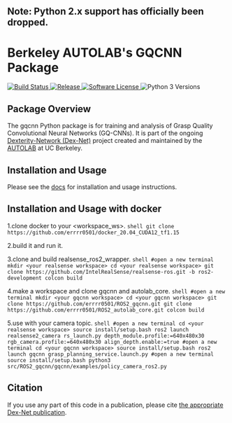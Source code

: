 ## Note: Python 2.x support has officially been dropped.

# Berkeley AUTOLAB's GQCNN Package
<p>
   <a href="https://travis-ci.org/BerkeleyAutomation/gqcnn/">
       <img alt="Build Status" src="https://travis-ci.org/BerkeleyAutomation/gqcnn.svg?branch=master">
   </a>
   <a href="https://github.com/BerkeleyAutomation/gqcnn/releases/latest">
       <img alt="Release" src="https://img.shields.io/github/release/BerkeleyAutomation/gqcnn.svg?style=flat">
   </a>
   <a href="https://github.com/BerkeleyAutomation/gqcnn/blob/master/LICENSE">
       <img alt="Software License" src="https://img.shields.io/badge/license-REGENTS-brightgreen.svg">
   </a>
   <a>
       <img alt="Python 3 Versions" src="https://img.shields.io/badge/python-3.5%20%7C%203.6%20%7C%203.7-yellow.svg">
   </a>
</p>

## Package Overview
The gqcnn Python package is for training and analysis of Grasp Quality Convolutional Neural Networks (GQ-CNNs). It is part of the ongoing [Dexterity-Network (Dex-Net)](https://berkeleyautomation.github.io/dex-net/) project created and maintained by the [AUTOLAB](https://autolab.berkeley.edu) at UC Berkeley.

## Installation and Usage
Please see the [docs](https://berkeleyautomation.github.io/gqcnn/) for installation and usage instructions.


## Installation and Usage with docker

1.clone docker to your <workspace_ws>.
    ```shell
    git clone https://github.com/errrr0501/docker_20.04_CUDA12_tf1.15
    ```
    
2.build it and run it.


3.clone and build realsense_ros2_wrapper.
    ```shell
    #open a new terminal
    mkdir <your realsense workspace>
    cd <your realsense workspace>
    git clone https://github.com/IntelRealSense/realsense-ros.git -b ros2-development
    colcon build
    ```

4.make a workspace and clone gqcnn and autolab_core.
    ```shell
    #open a new terminal
    mkdir <your gqcnn workspace>
    cd <your gqcnn workspace>
    git clone https://github.com/errrr0501/ROS2_gqcnn.git
    git clone https://github.com/errrr0501/ROS2_autolab_core.git
    colcon build
    ```
    
5.use with your camera topic.
    ```shell
    #open a new terminal
    cd <your realsense workspace>
    source install/setup.bash
    ros2 launch realsense2_camera rs_launch.py depth_module.profile:=640x480x30 rgb_camera.profile:=640x480x30 align_depth.enable:=true
    #open a new terminal
    cd <your gqcnn workspace>
    source install/setup.bash
    ros2 launch gqcnn grasp_planning_service.launch.py
    #open a new terminal
    source install/setup.bash
    python3 src/ROS2_gqcnn/gqcnn/examples/policy_camera_ros2.py
    ```
    
## Citation
If you use any part of this code in a publication, please cite [the appropriate Dex-Net publication](https://berkeleyautomation.github.io/gqcnn/index.html#academic-use).

